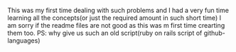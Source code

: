 This was my first time dealing with such problems and I had a very fun time learning all the concepts(or just the required amount in such short time)
I am sorry if the readme files are not good as this was m first time crearting them too.
PS: why give us such an old script(ruby on rails script of github-languages)
